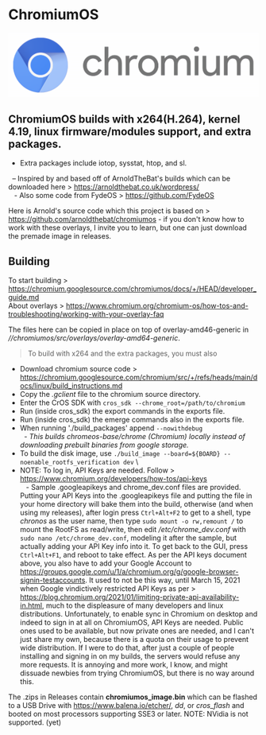 # ChromiumOS
<img src="https://github.com/Alex313031/ChromiumOS/blob/main/cros_bootsplash.png">

## ChromiumOS builds with x264(H.264), kernel 4.19, linux firmware/modules support, and extra packages.

- Extra packages include iotop, sysstat, htop, and sl.

&nbsp;&nbsp;&ndash; Inspired by and based off of ArnoldTheBat's builds which can be downloaded here > https://arnoldthebat.co.uk/wordpress/ \
&nbsp;&nbsp; - Also some code from FydeOS > https://github.com/FydeOS

Here is Arnold's source code which this project is based on > https://github.com/arnoldthebat/chromiumos - if you don't know how to work with these overlays, I invite you to learn, but one can just download the premade image in releases.

## Building
To start building > https://chromium.googlesource.com/chromiumos/docs/+/HEAD/developer_guide.md \
About overlays > https://www.chromium.org/chromium-os/how-tos-and-troubleshooting/working-with-your-overlay-faq

The files here can be copied in place on top of overlay-amd46-generic in *//chromiumos/src/overlays/overlay-amd64-generic*.

> To build with x264 and the extra packages, you must also
- Download chromium source code > https://chromium.googlesource.com/chromium/src/+/refs/heads/main/docs/linux/build_instructions.md
- Copy the *.gclient* file to the chromium source directory.
- Enter the CrOS SDK with `cros_sdk --chrome_root=/path/to/chromium`
- Run (inside cros_sdk) the export commands in the exports file.
- Run (inside cros_sdk) the emerge commands also in the exports file.
- When running './build_packages' append `--nowithdebug` \
&nbsp; - *This builds chromeos-base/chrome (Chromium) locally instead of downloading prebuilt binaries from google storage.*
- To build the disk image, use `./build_image --board=${BOARD} --noenable_rootfs_verification dev` \
- NOTE: To log in, API Keys are needed. Follow > https://www.chromium.org/developers/how-tos/api-keys \
&nbsp;&nbsp; - Sample .googleapikeys and chrome_dev.conf files are provided. Putting your API Keys into the .googleapikeys file and putting the file in your home directory will bake them into the build, otherwise (and when using my releases), after login press `Ctrl+Alt+F2` to get to a shell, type *chronos* as the user name, then type `sudo mount -o rw,remount /` to mount the RootFS as read/write, then edit */etc/chrome_dev.conf* with `sudo nano /etc/chrome_dev.conf`, modeling it after the sample, but actually adding your API Key info into it. To get back to the GUI, press `Ctrl+Alt+F1`, and reboot to take effect. As per the API keys document above, you also have to add your Google Account to https://groups.google.com/u/1/a/chromium.org/g/google-browser-signin-testaccounts. It used to not be this way, until March 15, 2021 when Google vindictively restricted API Keys as per > https://blog.chromium.org/2021/01/limiting-private-api-availability-in.html, much to the displeasure of many developers and linux distributions. Unfortunately, to enable sync in Chromium on desktop and indeed to sign in at all on ChromiumOS, API Keys are needed. Public ones used to be available, but now private ones are needed, and I can't just share my own, because there is a quota on their usage to prevent wide distribution. If I were to do that, after just a couple of people installing and signing in on my builds, the servers would refuse any more requests. It is annoying and more work, I know, and might dissuade newbies from trying ChromiumOS, but there is no way around this.

The .zips in Releases contain **chromiumos_image.bin** which can be flashed to a USB Drive with https://www.balena.io/etcher/, *dd*, or *cros_flash* and booted on most processors supporting SSE3 or later. NOTE: NVidia is not supported. (yet)
